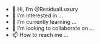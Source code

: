 - 👋 Hi, I’m @ResidualLuxury
- 👀 I’m interested in ...
- 🌱 I’m currently learning ...
- 💞️ I’m looking to collaborate on ...
- 📫 How to reach me ...

<!---
ResidualLuxury/ResidualLuxury is a ✨ special ✨ repository because its `README.md` (this file) appears on your GitHub profile.
You can click the Preview link to take a look at your changes.
--->
